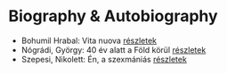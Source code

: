 # Biography & Autobiography

- Bohumil Hrabal: Vita nuova [részletek](_details/%7Bopf.creator%7D.md#id_453)
- Nógrádi, György: 40 év alatt a Föld körül [részletek](_details/%7Bopf.creator%7D.md#id_991)
- Szepesi, Nikolett: Én, a szexmániás [részletek](_details/%7Bopf.creator%7D.md#id_661)